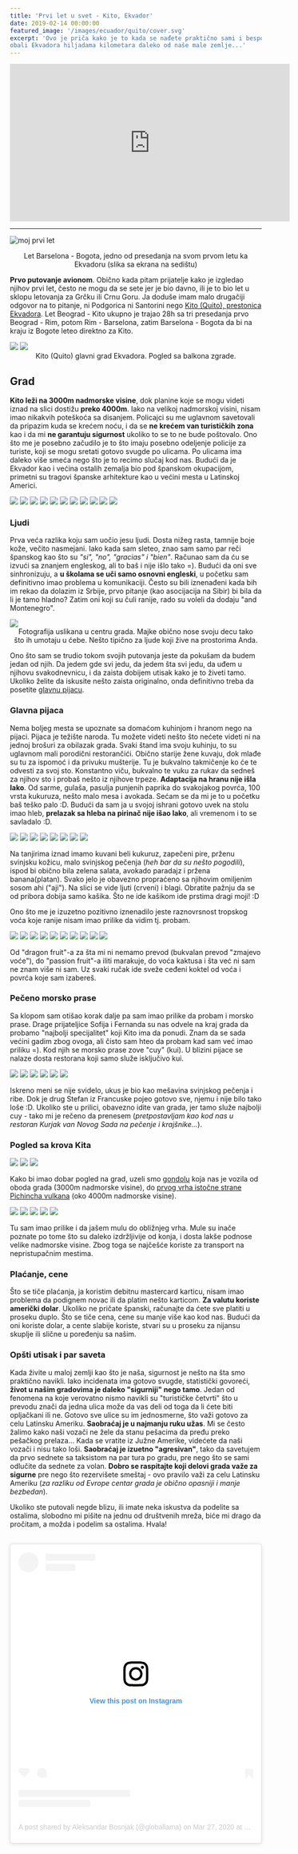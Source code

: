 ```yaml
---
title: 'Prvi let u svet - Kito, Ekvador'
date: 2019-02-14 00:00:00
featured_image: '/images/ecuador/quito/cover.svg'
excerpt: 'Ovo je priča kako je to kada se nađete praktično sami i bespomoćni nigde druge nego na
obali Ekvadora hiljadama kilometara daleko od naše male zemlje...'
---
```


<iframe width="560" height="315" src="https://www.youtube.com/embed/ANLa57rha-A" frameborder="0" allow="accelerometer; autoplay; encrypted-media; gyroscope; picture-in-picture" allowfullscreen></iframe>

---

![moj prvi let](/images/ecuador/flight.png)

<center>Let Barselona - Bogota, jedno od presedanja na svom prvom letu ka Ekvadoru (slika sa ekrana na sedištu)</center>

**Prvo putovanje avionom**. Obično kada pitam prijatelje kako je izgledao njihov prvi let, često ne mogu da se sete jer je bio davno, ili je to bio let u sklopu letovanja za Grčku ili Crnu Goru. Ja doduše imam malo drugačiji odgovor na to pitanje, ni Podgorica ni Santorini nego [Kito (Quito), prestonica Ekvadora](https://goo.gl/maps/qoFWyRUv6AKqgWGy9). Let Beograd - Kito ukupno je trajao 28h sa tri presedanja prvo Beograd - Rim, potom Rim - Barselona, zatim Barselona - Bogota da bi na kraju iz Bogote leteo direktno za Kito.

<div class="gallery" data-columns="1">
	<img src="/images/ecuador/quito/quito-wide-1.jpg"/>
	<img src="/images/ecuador/quito/quito-wide-2.jpg"/>
</div>

<center>Kito (Quito) glavni grad Ekvadora. Pogled sa balkona zgrade.</center>

## Grad

**Kito leži na 3000m nadmorske visine**, dok planine koje se mogu videti iznad na slici dostižu **preko 4000m**. Iako na velikoj nadmorskoj visini, nisam imao nikakvih poteškoća sa disanjem. Policajci  su me uglavnom savetovali da pripazim kuda se krećem noću, i da se **ne krećem van turističkih zona** kao i da mi **ne garantuju sigurnost** ukoliko to se to ne bude poštovalo. Ono što me je posebno začudilo je to što imaju posebno odeljenje policije za turiste, koji se mogu sretati gotovo svugde po ulicama. Po ulicama ima daleko više smeća nego što je to recimo slučaj kod nas. Budući da je Ekvador kao i većina ostalih zemalja bio pod španskom okupacijom, primetni su tragovi španske arhitekture kao u većini mesta u Latinskoj Americi.

<div class="gallery" data-columns="3">
	<img src="/images/ecuador/quito/city-1.jpg"/>
	<img src="/images/ecuador/quito/city-2.jpg"/>
	<img src="/images/ecuador/quito/city-2_1.jpg"/>
	<img src="/images/ecuador/quito/city-3.jpg"/>
	<img src="/images/ecuador/quito/city-4.jpg"/>
	<img src="/images/ecuador/quito/city-5.jpg"/>
	<img src="/images/ecuador/quito/city-6.jpg"/>
	<img src="/images/ecuador/quito/city-7.jpg"/>
	<img src="/images/ecuador/quito/city-8.jpg"/>
	<img src="/images/ecuador/quito/city-9.jpg"/>
	<img src="/images/ecuador/quito/city-10.jpg"/>
</div>

### Ljudi

Prva veća razlika koju sam uočio jesu ljudi. Dosta nižeg rasta, tamnije boje kože, večito nasmejani. Iako kada sam sleteo, znao sam samo par reči španskog kao što su *"si", "no", "gracias" i "bien"*. Računao sam da ću se izvući sa znanjem engleskog, ali to baš i nije išlo tako =). Budući da oni sve sinhronizuju, a **u školama se uči samo osnovni engleski**, u početku sam definitivno imao problema u komunikaciji. Često su bili iznenađeni kada bih im rekao da dolazim iz Srbije, prvo pitanje (kao asocijacija na Sibir) bi bila da li je tamo hladno? Zatim oni koji su čuli ranije, rado su voleli da dodaju "and Montenegro". 

<div class="gallery" data-columns="1">
	<img src="/images/ecuador/quito/city-0.jpg"/>
</div>

<center>Fotografija uslikana u centru grada. Majke obično nose svoju decu tako<br/> što ih umotaju u ćebe. Nešto tipično za ljude koji žive na prostorima Anda.</center>


Ono što sam se trudio tokom svojih putovanja jeste da pokušam da budem jedan od njih. Da jedem gde svi jedu, da jedem šta svi jedu, da uđem u njihovu svakodnevnicu, i da zaista dobijem utisak kako je to živeti tamo. Ukoliko želite da iskusite nešto zaista originalno, onda definitivno treba da posetite [glavnu pijacu](https://goo.gl/maps/djLBpzjp5nNfgmoy9).

### Glavna pijaca

Nema boljeg mesta se upoznate sa domaćom kuhinjom i hranom nego na pijaci. Pijaca je težište naroda. Tu možete videti nešto što nećete videti ni na jednoj brošuri za obilazak grada. Svaki štand ima svoju kuhinju, to su uglavnom mali porodični restorančići. Obično starije žene kuvaju, dok mlađe su tu za ispomoć i da privuku mušterije. Tu je bukvalno takmičenje ko će te odvesti za svoj sto. Konstantno viču, bukvalno te vuku za rukav da sedneš za njihov sto i probaš nešto iz njihove trpeze.
**Adaptacija na hranu nije išla lako**. Od sarme, gulaša, pasulja punjenih paprika do svakojakog povrća, 100 vrsta kukuruza, nešto malo mesa i avokada. Sećam se da mi je to u početku baš teško palo :D. Budući da sam ja u svojoj ishrani gotovo uvek na stolu imao hleb, **prelazak sa hleba na pirinač nije išao lako**, ali vremenom i to se savladalo :D.


<div class="gallery" data-columns="5">
	<img src="/images/ecuador/quito/food-market-0.jpg"/>
	<img src="/images/ecuador/quito/food-market-1.jpg"/>
	<img src="/images/ecuador/quito/food-market-2.jpg"/>
	<img src="/images/ecuador/quito/food-market-3.jpg"/>
	<img src="/images/ecuador/quito/food-market-4.jpg"/>
	<img src="/images/ecuador/quito/food-market-7.jpg"/>
	<img src="/images/ecuador/quito/food-market-5.jpg"/>
	<img src="/images/ecuador/quito/food-market-6.jpg"/>
</div>

Na tanjirima iznad imamo kuvani beli kukuruz, zapečeni pire, prženu svinjsku kožicu, malo svinjskog pečenja (*heh bar da su nešto pogodili*), ispod bi obično bila zelena salata, avokado paradajz i pržena banana(platan). Svako jelo je obavezno propraćeno sa njihovim omiljenim sosom ahi ("aji"). Na slici se vide ljuti (crveni) i blagi. Obratite pažnju da se od pribora dobija samo kašika. Što ne ide kašikom ide prstima dragi moji! :D

Ono što me je izuzetno pozitivno iznenadilo jeste raznovrsnost tropskog voća koje ranije nisam imao prilike da vidim tj. probam.

<div class="gallery" data-columns="4">
	<img src="/images/ecuador/quito/fruit-1.jpg"/>
	<img src="/images/ecuador/quito/fruit-2.jpg"/>
	<img src="/images/ecuador/quito/fruit-3.jpg"/>
	<img src="/images/ecuador/quito/fruit-4.jpg"/>
	<img src="/images/ecuador/quito/fruit-5.jpg"/>
	<img src="/images/ecuador/quito/fruit-6.jpg"/>
	<img src="/images/ecuador/quito/fruit-7.jpg"/>
	<img src="/images/ecuador/quito/fruit-8.jpg"/>
	<img src="/images/ecuador/quito/fruit-9.jpg"/>
	<img src="/images/ecuador/quito/fruit-10.jpg"/>
</div>

Od "dragon fruit"-a za šta mi ni nemamo prevod (bukvalan prevod "zmajevo voće"), do "passion fruit"-a iliti marakuje, do voća kaktusa i šta već ni sam ne znam više ni sam. Uz svaki ručak ide sveže ceđeni koktel od voća i povrća koje sam izabereš.

### Pečeno morsko prase

Sa klopom sam otišao korak dalje pa sam imao prilike da probam i morsko prase. Drage prijateljice Sofija i Fernanda su nas odvele na kraj grada da probamo "najbolji specijalitet" koji Kito ima da ponudi. Znam da se sada većini gadim zbog ovoga, ali čisto sam hteo da probam kad sam već imao priliku =). Kod njih se morsko prase zove "cuy" (kui). U blizini pijace se nalaze dosta restorana koji samo služe isključivo kui.

<div class="gallery" data-columns="5">
	<img src="/images/ecuador/quito/cuy-1.jpg"/>
	<img src="/images/ecuador/quito/cuy-2.jpg"/>
	<img src="/images/ecuador/quito/cuy-5.jpg"/>
	<img src="/images/ecuador/quito/cuy-3.jpg"/>
	<img src="/images/ecuador/quito/cuy-6.jpg"/>
	<img src="/images/ecuador/quito/cuy-4.jpg"/>
</div>

Iskreno meni se nije svidelo, ukus je bio kao mešavina svinjskog pečenja i ribe. Dok je drug Stefan iz Francuske pojeo gotovo sve, njemu i nije bilo tako loše :D. Ukoliko ste u prilici, obavezno idite van grada, jer tamo služe najbolji cuy - tako mi je rečeno da prenesem (*pretpostavljam kao kod nas u restoran Kurjak van Novog Sada na pečenje i krajšnike...*).

### Pogled sa krova Kita

<div class="gallery" data-columns="1">
	<img src="/images/ecuador/quito/teleferico-0.jpg"/>
	<img src="/images/ecuador/quito/teleferico-1.jpg"/>
	<img src="/images/ecuador/quito/teleferico-2.jpg"/>
</div>

Kako bi imao dobar pogled na grad, uzeli smo [gondolu](https://goo.gl/maps/UHQkUQbQn1HHEbEt7) koja nas je vozila od oboda grada (3000m nadmorske visine), do [prvog vrha istočne strane](https://goo.gl/maps/e4bVwzo2agqnabhp6) [Pichincha vulkana](https://goo.gl/maps/rUM2KNtANZuE8jqC9) (oko 4000m nadmorske visine).

<div class="gallery" data-columns="4">
	<img src="/images/ecuador/quito/teleferico-3.jpg"/>
	<img src="/images/ecuador/quito/teleferico-6.jpg"/>
	<img src="/images/ecuador/quito/teleferico-4.jpg"/>
	<img src="/images/ecuador/quito/teleferico-5.jpg"/>
	<img src="/images/ecuador/quito/teleferico-7.gif"/>
</div>

Tu sam imao prilike i da jašem mulu do obližnjeg vrha. Mule su inače poznate po tome što su daleko izdržljivije od konja, i dosta lakše podnose velike nadmorske visine. Zbog toga se najčešće koriste za transport na nepristupačnim mestima.

### Plaćanje, cene

Što se tiče plaćanja, ja koristim debitnu mastercard karticu, nisam imao problema da podignem novac ili da platim nešto karticom. **Za valutu koriste američki dolar**. Ukoliko ne pričate španski, računajte da ćete sve platiti u proseku duplo. Što se tiče cena, cene su manje više kao kod nas. Budući da oni koriste dolar, a cente slabije koriste, stvari su u proseku za nijansu skuplje ili slične u poređenju sa našim.

### Opšti utisak i par saveta

Kada živite u maloj zemlji kao što je naša, sigurnost je nešto na šta smo praktično navikli. Iako incidenata ima gotovo svugde, statistički govoreći, **život u našim gradovima je daleko "sigurniji" nego tamo**. Jedan od fenomena na koje verovatno nismo navikli su "turističke četvrti" što u prevodu znači da jedna ulica može da vas deli od toga da li ćete biti opljačkani ili ne. Gotovo sve ulice su im jednosmerne, što važi gotovo za celu Latinsku Ameriku. **Saobraćaj je u najmanju ruku užas**. Mi se često žalimo kako naši vozači ne žele da stanu pešacima da pređu preko pešačkog prelaza... Kada se vratite iz Južne Amerike, videćete da naši vozači i nisu tako loši. **Saobraćaj je izuetno "agresivan"**, tako da savetujem da prvo sednete sa taksistom na par tura po gradu, pre nego što se sami odlučite da sednete za volan. **Dobro se raspitajte koji delovi grada važe za sigurne** pre nego što rezervišete smeštaj - ovo pravilo važi za celu Latinsku Ameriku (_za razliku od Evrope centar grada je obično opasniji i manje bezbedan_). 

Ukoliko ste putovali negde blizu, ili imate neka iskustva da podelite sa ostalima, slobodno mi pišite na jednu od društvenih mreža, biće mi drago da pročitam, a možda i podelim sa ostalima. Hvala!

<br/>
<center>
<blockquote class="instagram-media" data-instgrm-permalink="https://www.instagram.com/p/B-POlhSKaQF/?utm_source=ig_embed&amp;utm_campaign=loading" data-instgrm-version="12" style=" background:#FFF; border:0; border-radius:3px; box-shadow:0 0 1px 0 rgba(0,0,0,0.5),0 1px 10px 0 rgba(0,0,0,0.15); margin: 1px; max-width:540px; min-width:326px; padding:0; width:99.375%; width:-webkit-calc(100% - 2px); width:calc(100% - 2px);"><div style="padding:16px;"> <a href="https://www.instagram.com/p/B-POlhSKaQF/?utm_source=ig_embed&amp;utm_campaign=loading" style=" background:#FFFFFF; line-height:0; padding:0 0; text-align:center; text-decoration:none; width:100%;" target="_blank"> <div style=" display: flex; flex-direction: row; align-items: center;"> <div style="background-color: #F4F4F4; border-radius: 50%; flex-grow: 0; height: 40px; margin-right: 14px; width: 40px;"></div> <div style="display: flex; flex-direction: column; flex-grow: 1; justify-content: center;"> <div style=" background-color: #F4F4F4; border-radius: 4px; flex-grow: 0; height: 14px; margin-bottom: 6px; width: 100px;"></div> <div style=" background-color: #F4F4F4; border-radius: 4px; flex-grow: 0; height: 14px; width: 60px;"></div></div></div><div style="padding: 19% 0;"></div> <div style="display:block; height:50px; margin:0 auto 12px; width:50px;"><svg width="50px" height="50px" viewBox="0 0 60 60" version="1.1" xmlns="https://www.w3.org/2000/svg" xmlns:xlink="https://www.w3.org/1999/xlink"><g stroke="none" stroke-width="1" fill="none" fill-rule="evenodd"><g transform="translate(-511.000000, -20.000000)" fill="#000000"><g><path d="M556.869,30.41 C554.814,30.41 553.148,32.076 553.148,34.131 C553.148,36.186 554.814,37.852 556.869,37.852 C558.924,37.852 560.59,36.186 560.59,34.131 C560.59,32.076 558.924,30.41 556.869,30.41 M541,60.657 C535.114,60.657 530.342,55.887 530.342,50 C530.342,44.114 535.114,39.342 541,39.342 C546.887,39.342 551.658,44.114 551.658,50 C551.658,55.887 546.887,60.657 541,60.657 M541,33.886 C532.1,33.886 524.886,41.1 524.886,50 C524.886,58.899 532.1,66.113 541,66.113 C549.9,66.113 557.115,58.899 557.115,50 C557.115,41.1 549.9,33.886 541,33.886 M565.378,62.101 C565.244,65.022 564.756,66.606 564.346,67.663 C563.803,69.06 563.154,70.057 562.106,71.106 C561.058,72.155 560.06,72.803 558.662,73.347 C557.607,73.757 556.021,74.244 553.102,74.378 C549.944,74.521 548.997,74.552 541,74.552 C533.003,74.552 532.056,74.521 528.898,74.378 C525.979,74.244 524.393,73.757 523.338,73.347 C521.94,72.803 520.942,72.155 519.894,71.106 C518.846,70.057 518.197,69.06 517.654,67.663 C517.244,66.606 516.755,65.022 516.623,62.101 C516.479,58.943 516.448,57.996 516.448,50 C516.448,42.003 516.479,41.056 516.623,37.899 C516.755,34.978 517.244,33.391 517.654,32.338 C518.197,30.938 518.846,29.942 519.894,28.894 C520.942,27.846 521.94,27.196 523.338,26.654 C524.393,26.244 525.979,25.756 528.898,25.623 C532.057,25.479 533.004,25.448 541,25.448 C548.997,25.448 549.943,25.479 553.102,25.623 C556.021,25.756 557.607,26.244 558.662,26.654 C560.06,27.196 561.058,27.846 562.106,28.894 C563.154,29.942 563.803,30.938 564.346,32.338 C564.756,33.391 565.244,34.978 565.378,37.899 C565.522,41.056 565.552,42.003 565.552,50 C565.552,57.996 565.522,58.943 565.378,62.101 M570.82,37.631 C570.674,34.438 570.167,32.258 569.425,30.349 C568.659,28.377 567.633,26.702 565.965,25.035 C564.297,23.368 562.623,22.342 560.652,21.575 C558.743,20.834 556.562,20.326 553.369,20.18 C550.169,20.033 549.148,20 541,20 C532.853,20 531.831,20.033 528.631,20.18 C525.438,20.326 523.257,20.834 521.349,21.575 C519.376,22.342 517.703,23.368 516.035,25.035 C514.368,26.702 513.342,28.377 512.574,30.349 C511.834,32.258 511.326,34.438 511.181,37.631 C511.035,40.831 511,41.851 511,50 C511,58.147 511.035,59.17 511.181,62.369 C511.326,65.562 511.834,67.743 512.574,69.651 C513.342,71.625 514.368,73.296 516.035,74.965 C517.703,76.634 519.376,77.658 521.349,78.425 C523.257,79.167 525.438,79.673 528.631,79.82 C531.831,79.965 532.853,80.001 541,80.001 C549.148,80.001 550.169,79.965 553.369,79.82 C556.562,79.673 558.743,79.167 560.652,78.425 C562.623,77.658 564.297,76.634 565.965,74.965 C567.633,73.296 568.659,71.625 569.425,69.651 C570.167,67.743 570.674,65.562 570.82,62.369 C570.966,59.17 571,58.147 571,50 C571,41.851 570.966,40.831 570.82,37.631"></path></g></g></g></svg></div><div style="padding-top: 8px;"> <div style=" color:#3897f0; font-family:Arial,sans-serif; font-size:14px; font-style:normal; font-weight:550; line-height:18px;"> View this post on Instagram</div></div><div style="padding: 12.5% 0;"></div> <div style="display: flex; flex-direction: row; margin-bottom: 14px; align-items: center;"><div> <div style="background-color: #F4F4F4; border-radius: 50%; height: 12.5px; width: 12.5px; transform: translateX(0px) translateY(7px);"></div> <div style="background-color: #F4F4F4; height: 12.5px; transform: rotate(-45deg) translateX(3px) translateY(1px); width: 12.5px; flex-grow: 0; margin-right: 14px; margin-left: 2px;"></div> <div style="background-color: #F4F4F4; border-radius: 50%; height: 12.5px; width: 12.5px; transform: translateX(9px) translateY(-18px);"></div></div><div style="margin-left: 8px;"> <div style=" background-color: #F4F4F4; border-radius: 50%; flex-grow: 0; height: 20px; width: 20px;"></div> <div style=" width: 0; height: 0; border-top: 2px solid transparent; border-left: 6px solid #f4f4f4; border-bottom: 2px solid transparent; transform: translateX(16px) translateY(-4px) rotate(30deg)"></div></div><div style="margin-left: auto;"> <div style=" width: 0px; border-top: 8px solid #F4F4F4; border-right: 8px solid transparent; transform: translateY(16px);"></div> <div style=" background-color: #F4F4F4; flex-grow: 0; height: 12px; width: 16px; transform: translateY(-4px);"></div> <div style=" width: 0; height: 0; border-top: 8px solid #F4F4F4; border-left: 8px solid transparent; transform: translateY(-4px) translateX(8px);"></div></div></div> <div style="display: flex; flex-direction: column; flex-grow: 1; justify-content: center; margin-bottom: 24px;"> <div style=" background-color: #F4F4F4; border-radius: 4px; flex-grow: 0; height: 14px; margin-bottom: 6px; width: 224px;"></div> <div style=" background-color: #F4F4F4; border-radius: 4px; flex-grow: 0; height: 14px; width: 144px;"></div></div></a><p style=" color:#c9c8cd; font-family:Arial,sans-serif; font-size:14px; line-height:17px; margin-bottom:0; margin-top:8px; overflow:hidden; padding:8px 0 7px; text-align:center; text-overflow:ellipsis; white-space:nowrap;"><a href="https://www.instagram.com/p/B-POlhSKaQF/?utm_source=ig_embed&amp;utm_campaign=loading" style=" color:#c9c8cd; font-family:Arial,sans-serif; font-size:14px; font-style:normal; font-weight:normal; line-height:17px; text-decoration:none;" target="_blank">A post shared by Aleksandar Bosnjak (@globallama)</a> on <time style=" font-family:Arial,sans-serif; font-size:14px; line-height:17px;" datetime="2020-03-27T12:58:45+00:00">Mar 27, 2020 at 5:58am PDT</time></p></div></blockquote> <script async src="//www.instagram.com/embed.js"></script>
</center>
